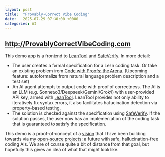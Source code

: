 ```yaml
---
layout: post
title:  "Provably-Correct Vibe Coding"
date:   2025-07-29 07:30:00 +0000
categories: AI
---
```


## http://ProvablyCorrectVibeCoding.com


This demo app is a frontend to [LeanTool](https://github.com/GasStationManager/LeanTool) and [SafeVerify](https://github.com/GasStationManager/SafeVerify). In more detail:
-  The user creates a formal specification for a Lean coding task. Or take an existing problem from [Code with Proofs: the Arena](http://www.codeproofarena.com:8000/). (Upcoming feature: autoformalize from natural language problem description and a test set)
- An AI agent attempts to output code with proof of correctness. The AI is an LLM (e.g. Sonnet/o3/Deepseek/Gemini/Grok4) with user-provided API key, armed with [LeanTool](https://github.com/GasStationManager/LeanTool). LeanTool provides not only ability to iteratively fix syntax errors, it also facilitates hallucination detection via property-based testing.
- The solution is checked against the specification using [SafeVerify](https://github.com/GasStationManager/SafeVerify). If the solution passes, the user now has an implementation of the coding task that is guaranteed to satisfy the specification.

This demo is a proof-of-concept of a [vision](https://gasstationmanager.github.io/ai/2024/11/04/a-proposal.html) that I have been building towards via my [open-source projects](https://github.com/GasStationManager/): a future with safe, hallucination-free coding AIs. We are of course quite a bit of distance from that goal, but hopefully this gives an idea of what that might look like. 


